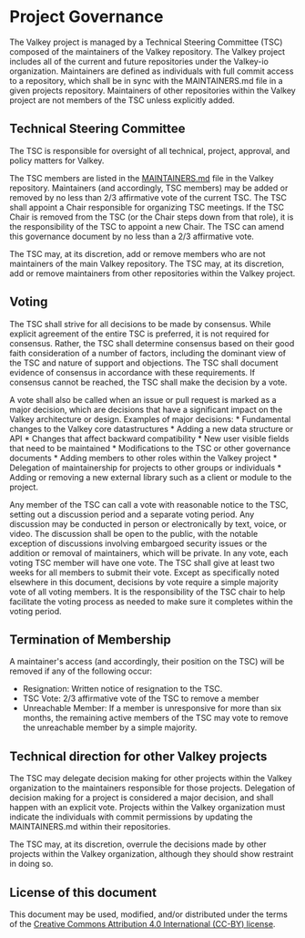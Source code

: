 # Project Governance

The Valkey project is managed by a Technical Steering Committee (TSC) composed of the maintainers of the Valkey repository.
The Valkey project includes all of the current and future repositories under the Valkey-io organization.
Maintainers are defined as individuals with full commit access to a repository, which shall be in sync with the MAINTAINERS.md file in a given projects repository.
Maintainers of other repositories within the Valkey project are not members of the TSC unless explicitly added.

## Technical Steering Committee

The TSC is responsible for oversight of all technical, project, approval, and policy matters for Valkey.

The TSC members are listed in the [MAINTAINERS.md](MAINTAINERS.md) file in the Valkey repository.
Maintainers (and accordingly, TSC members) may be added or removed by no less than 2/3 affirmative vote of the current TSC.
The TSC shall appoint a Chair responsible for organizing TSC meetings.
If the TSC Chair is removed from the TSC (or the Chair steps down from that role), it is the responsibility of the TSC to appoint a new Chair.
The TSC can amend this governance document by no less than a 2/3 affirmative vote.

The TSC may, at its discretion, add or remove members who are not maintainers of the main Valkey repository.
The TSC may, at its discretion, add or remove maintainers from other repositories within the Valkey project.

## Voting

The TSC shall strive for all decisions to be made by consensus.
While explicit agreement of the entire TSC is preferred, it is not required for consensus.
Rather, the TSC shall determine consensus based on their good faith consideration of a number of factors, including the dominant view of the TSC and nature of support and objections.
The TSC shall document evidence of consensus in accordance with these requirements.
If consensus cannot be reached, the TSC shall make the decision by a vote.

A vote shall also be called when an issue or pull request is marked as a major decision, which are decisions that have a significant impact on the Valkey architecture or design.
Examples of major decisions:
    * Fundamental changes to the Valkey core datastructures
    * Adding a new data structure or API
    * Changes that affect backward compatibility
    * New user visible fields that need to be maintained
    * Modifications to the TSC or other governance documents
    * Adding members to other roles within the Valkey project
    * Delegation of maintainership for projects to other groups or individuals
    * Adding or removing a new external library such as a client
    or module to the project.

Any member of the TSC can call a vote with reasonable notice to the TSC, setting out a discussion period and a separate voting period.
Any discussion may be conducted in person or electronically by text, voice, or video.
The discussion shall be open to the public, with the notable exception of discussions involving embargoed security issues or the addition or removal of maintainers, which will be private.
In any vote, each voting TSC member will have one vote.
The TSC shall give at least two weeks for all members to submit their vote.
Except as specifically noted elsewhere in this document, decisions by vote require a simple majority vote of all voting members.
It is the responsibility of the TSC chair to help facilitate the voting process as needed to make sure it completes within the voting period.

## Termination of Membership

A maintainer's access (and accordingly, their position on the TSC) will be removed if any of the following occur:

* Resignation: Written notice of resignation to the TSC.
* TSC Vote: 2/3 affirmative vote of the TSC to remove a member
* Unreachable Member: If a member is unresponsive for more than six months, the remaining active members of the TSC may vote to remove the unreachable member by a simple majority.

## Technical direction for other Valkey projects

The TSC may delegate decision making for other projects within the Valkey organization to the maintainers responsible for those projects.
Delegation of decision making for a project is considered a major decision, and shall happen with an explicit vote.
Projects within the Valkey organization must indicate the individuals with commit permissions by updating the MAINTAINERS.md within their repositories.

The TSC may, at its discretion, overrule the decisions made by other projects within the Valkey organization, although they should show restraint in doing so.

## License of this document

This document may be used, modified, and/or distributed under the terms of the
[Creative Commons Attribution 4.0 International (CC-BY) license](https://creativecommons.org/licenses/by/4.0/legalcode).
